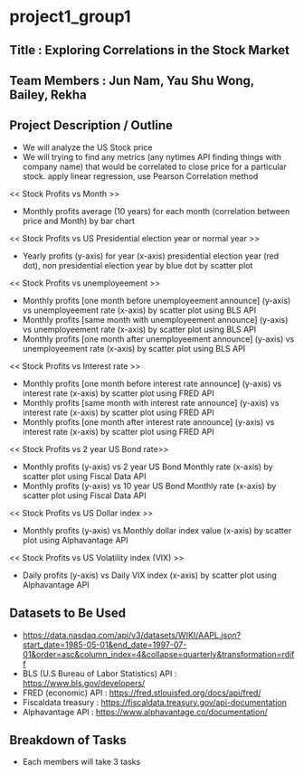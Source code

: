 # project1_group1

## Title : Exploring Correlations in the Stock Market

## Team Members : Jun Nam, Yau Shu Wong, Bailey, Rekha

## Project Description / Outline  

- We will analyze the US Stock price
- We will trying to find any metrics (any nytimes API finding things with company name) that would be correlated to close price for a particular stock. apply linear regression, use Pearson Correlation method

<< Stock Profits vs Month >>
- Monthly profits average (10 years) for each month (correlation between price and Month) by bar chart

<< Stock Profits vs US Presidential election year or normal year >>
- Yearly profits (y-axis) for year (x-axis) presidential election year (red dot), non presidential election year by blue dot by scatter plot

<< Stock Profits vs unemployeement >>
- Monthly profits [one month before unemployeement announce] (y-axis) vs unemployeement rate (x-axis) by scatter plot using BLS API
- Monthly profits [same month with unemployeement announce] (y-axis) vs unemployeement rate (x-axis) by scatter plot using BLS API
- Monthly profits [one month after unemployeement announce] (y-axis) vs unemployeement rate (x-axis) by scatter plot using BLS API

<< Stock Profits vs Interest rate >>
- Monthly profits [one month before interest rate announce] (y-axis) vs interest rate (x-axis) by scatter plot using FRED API
- Monthly profits [same month with interest rate announce] (y-axis) vs interest rate (x-axis) by scatter plot using FRED API
- Monthly profits [one month after interest rate announce] (y-axis) vs interest rate (x-axis) by scatter plot using FRED API

<< Stock Profits vs 2 year US Bond rate>>
- Monthly profits (y-axis) vs 2 year US Bond Monthly rate (x-axis) by scatter plot using Fiscal Data API
- Monthly profits (y-axis) vs 10 year US Bond Monthly rate (x-axis) by scatter plot using Fiscal Data API

<< Stock Profits vs US Dollar index >>
- Monthly profits (y-axis) vs Monthly dollar index value (x-axis) by scatter plot using Alphavantage API

<< Stock Profits vs US Volatility index (VIX) >>
- Daily profits (y-axis) vs Daily VIX index (x-axis) by scatter plot using Alphavantage API


## Datasets to Be Used
- https://data.nasdaq.com/api/v3/datasets/WIKI/AAPL.json?start_date=1985-05-01&end_date=1997-07-01&order=asc&column_index=4&collapse=quarterly&transformation=rdiff
- BLS (U.S Bureau of Labor Statistics) API : https://www.bls.gov/developers/
- FRED (economic) API : https://fred.stlouisfed.org/docs/api/fred/
- Fiscaldata treasury : https://fiscaldata.treasury.gov/api-documentation
- Alphavantage API : https://www.alphavantage.co/documentation/

## Breakdown of Tasks
- Each members will take 3 tasks 
